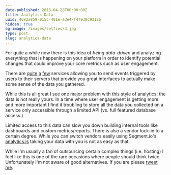 ```yaml
---
date-published: 2013-04-28T00:00:00Z
title: Analytics Data
uuid: 4682a859-015c-401e-a3e4-f47938c9312b
hidden: true
og-image: /images/selfies/3.jpg
type: post
slug: analytics-data
---
```

For quite a while now there is this idea of *being data-driven* and analyzing
everything that is happening on your platform in order to identify potential
changes that could improve your core metrics such as user engagement.

There are [quite](https://keen.io/) [a](https://mixpanel.com/)
[few](https://www.kissmetrics.com/) services allowing you to send events
triggered by users to their servers that provide you great interfaces to
actually make some sense of the data you gathered.

While this is all great I see one major problem with this style of analytics:
the data is not really yours. In a time where user engagement is getting more
and more important I find it troubling to store all the data you collected
on a service only accessible through a limited API (vs. full featured database access.)

Limited access to this data can slow you down building internal tools
like dashboards and custom metrics/reports. There is also a vendor lock-in
to a certain degree. While you can switch vendors easily using
Segment.io's [analytics.js](https://segment.io/libraries/analytics.js/)
taking your data with you is not as easy as that.

While I'm usually a fan of outsourcing certain complex things (i.e. hosting)
I feel like this is one of the rare occasions where people should think twice.
Unfortunately I'm not aware of good alternatives.
If you are please [tweet me](http://twitter.com/martinklepsch).
